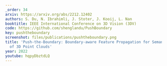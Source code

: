 ```yaml
---
_order: 34
arxiv: https://arxiv.org/abs/2212.12402
authors: S. Du, N. Ibrahimli, J. Stoter, J. Kooij, L. Nan
booktitle: IEEE International Conference on 3D Vision (3DV)
code: https://github.com/shenglandu/PushBoundary
key: pushtheboundary
screenshot: files/publications/pushtheboundary.png
title: 'Push-the-Boundary: Boundary-aware Feature Propagation for Semantic Segmentation
  of 3D Point Clouds'
year: 2022
youtube: hqpyDbztdLQ
---
```


